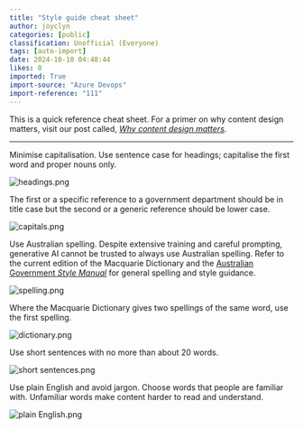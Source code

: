 ```yaml
---
title: "Style guide cheat sheet"
author: joyclyn
categories: [public]
classification: Unofficial (Everyone)
tags: [auto-import]
date: 2024-10-10 04:48:44
likes: 0
imported: True 
import-source: "Azure Devops"
import-reference: "111"
---
```


This is a quick reference cheat sheet. For a primer on why content design matters, visit our post called, *[Why content design matters](https://developer.qed.qld.gov.au/public/Why-content-design-matters/)*.
 
* * *
 
Minimise capitalisation. Use sentence case for headings; capitalise the first word and proper nouns only.
 
![headings.png](/.attachments/headings-e204f324-6e87-4035-8f2c-5f7ae87bcfd8.png)
 
The first or a specific reference to a government department should be in title case but the second or a generic reference should be lower case.
 
![capitals.png](/.attachments/capitals-fbac12ec-6969-46c0-92bc-385bddeb7c80.png)
 
Use Australian spelling. Despite extensive training and careful prompting, generative AI cannot be trusted to always use Australian spelling. Refer to the current edition of the Macquarie Dictionary and the [Australian Government *Style Manual*](https://www.stylemanual.gov.au/) for general spelling and style guidance.
 
![spelling.png](/.attachments/spelling-81817bd2-f687-4bca-9078-c9e50c281a71.png)
 
Where the Macquarie Dictionary gives two spellings of the same word, use the first spelling.
 
![dictionary.png](/.attachments/dictionary-302878a4-3a07-4a6a-921b-9fefec36416c.png)
 
Use short sentences with no more than about 20 words.
 
![short sentences.png](/.attachments/short%20sentences-b8ffbb03-1dc2-4fd2-893d-8ea992c4eb0f.png)
 
Use plain English and avoid jargon. Choose words that people are familiar with. Unfamiliar words make content harder to read and understand.
 
![plain English.png](/.attachments/plain%20English-b139fb8f-575b-4b93-93fc-76d6c7519f1d.png)